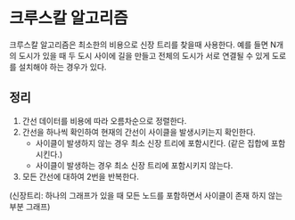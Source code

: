 # 크루스칼 알고리즘

크루스칼 알고리즘은 최소한의 비용으로 신장 트리를 찾을때 사용한다.
예를 들면 N개의 도시가 있을 때 두 도시 사이에 길을 만들고 전체의 도시가 서로 연결될 수 있게 도로를 설치해야 하는 경우가 있다.

## 정리

1. 간선 데이터를 비용에 따라 오름차순으로 정렬한다.
2. 간선을 하나씩 확인하여 현재의 간선이 사이클을 발생시키는지 확인한다.
   - 사이클이 발생하지 않는 경우 최소 신장 트리에 포함시킨다. (같은 집합에 포함 시킨다.)
   - 사이클이 발생하는 경우 최소 신장 트리에 포함시키지 않는다.
3. 모든 간선에 대하여 2번을 반복한다.

(신장트리: 하나의 그래프가 있을 때 모든 노드를 포함하면서 사이클이 존재 하지 않는 부분 그래프)
